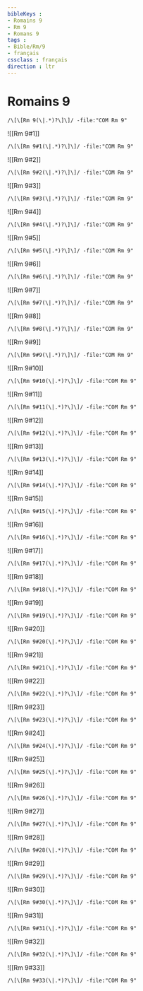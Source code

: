```yaml
---
bibleKeys : 
- Romains 9
- Rm 9
- Romans 9
tags : 
- Bible/Rm/9
- français
cssclass : français
direction : ltr
---
```


# Romains 9

```query
/\[\[Rm 9(\|.*)?\]\]/ -file:"COM Rm 9"
```



![[Rm 9#1]]

```query
/\[\[Rm 9#1(\|.*)?\]\]/ -file:"COM Rm 9"
```

![[Rm 9#2]]

```query
/\[\[Rm 9#2(\|.*)?\]\]/ -file:"COM Rm 9"
```

![[Rm 9#3]]

```query
/\[\[Rm 9#3(\|.*)?\]\]/ -file:"COM Rm 9"
```

![[Rm 9#4]]

```query
/\[\[Rm 9#4(\|.*)?\]\]/ -file:"COM Rm 9"
```

![[Rm 9#5]]

```query
/\[\[Rm 9#5(\|.*)?\]\]/ -file:"COM Rm 9"
```

![[Rm 9#6]]

```query
/\[\[Rm 9#6(\|.*)?\]\]/ -file:"COM Rm 9"
```

![[Rm 9#7]]

```query
/\[\[Rm 9#7(\|.*)?\]\]/ -file:"COM Rm 9"
```

![[Rm 9#8]]

```query
/\[\[Rm 9#8(\|.*)?\]\]/ -file:"COM Rm 9"
```

![[Rm 9#9]]

```query
/\[\[Rm 9#9(\|.*)?\]\]/ -file:"COM Rm 9"
```

![[Rm 9#10]]

```query
/\[\[Rm 9#10(\|.*)?\]\]/ -file:"COM Rm 9"
```

![[Rm 9#11]]

```query
/\[\[Rm 9#11(\|.*)?\]\]/ -file:"COM Rm 9"
```

![[Rm 9#12]]

```query
/\[\[Rm 9#12(\|.*)?\]\]/ -file:"COM Rm 9"
```

![[Rm 9#13]]

```query
/\[\[Rm 9#13(\|.*)?\]\]/ -file:"COM Rm 9"
```

![[Rm 9#14]]

```query
/\[\[Rm 9#14(\|.*)?\]\]/ -file:"COM Rm 9"
```

![[Rm 9#15]]

```query
/\[\[Rm 9#15(\|.*)?\]\]/ -file:"COM Rm 9"
```

![[Rm 9#16]]

```query
/\[\[Rm 9#16(\|.*)?\]\]/ -file:"COM Rm 9"
```

![[Rm 9#17]]

```query
/\[\[Rm 9#17(\|.*)?\]\]/ -file:"COM Rm 9"
```

![[Rm 9#18]]

```query
/\[\[Rm 9#18(\|.*)?\]\]/ -file:"COM Rm 9"
```

![[Rm 9#19]]

```query
/\[\[Rm 9#19(\|.*)?\]\]/ -file:"COM Rm 9"
```

![[Rm 9#20]]

```query
/\[\[Rm 9#20(\|.*)?\]\]/ -file:"COM Rm 9"
```

![[Rm 9#21]]

```query
/\[\[Rm 9#21(\|.*)?\]\]/ -file:"COM Rm 9"
```

![[Rm 9#22]]

```query
/\[\[Rm 9#22(\|.*)?\]\]/ -file:"COM Rm 9"
```

![[Rm 9#23]]

```query
/\[\[Rm 9#23(\|.*)?\]\]/ -file:"COM Rm 9"
```

![[Rm 9#24]]

```query
/\[\[Rm 9#24(\|.*)?\]\]/ -file:"COM Rm 9"
```

![[Rm 9#25]]

```query
/\[\[Rm 9#25(\|.*)?\]\]/ -file:"COM Rm 9"
```

![[Rm 9#26]]

```query
/\[\[Rm 9#26(\|.*)?\]\]/ -file:"COM Rm 9"
```

![[Rm 9#27]]

```query
/\[\[Rm 9#27(\|.*)?\]\]/ -file:"COM Rm 9"
```

![[Rm 9#28]]

```query
/\[\[Rm 9#28(\|.*)?\]\]/ -file:"COM Rm 9"
```

![[Rm 9#29]]

```query
/\[\[Rm 9#29(\|.*)?\]\]/ -file:"COM Rm 9"
```

![[Rm 9#30]]

```query
/\[\[Rm 9#30(\|.*)?\]\]/ -file:"COM Rm 9"
```

![[Rm 9#31]]

```query
/\[\[Rm 9#31(\|.*)?\]\]/ -file:"COM Rm 9"
```

![[Rm 9#32]]

```query
/\[\[Rm 9#32(\|.*)?\]\]/ -file:"COM Rm 9"
```

![[Rm 9#33]]

```query
/\[\[Rm 9#33(\|.*)?\]\]/ -file:"COM Rm 9"
```

